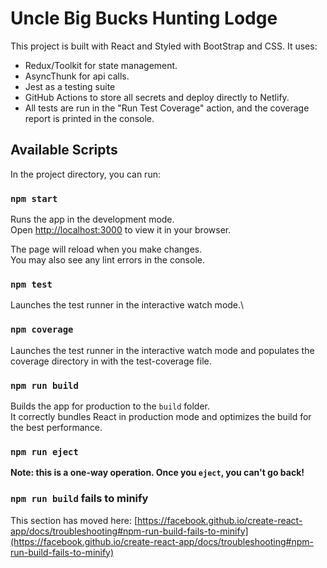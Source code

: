 # Uncle Big Bucks Hunting Lodge

This project is built with React and Styled with BootStrap and CSS. It uses:
* Redux/Toolkit for state management.
* AsyncThunk for api calls.
* Jest as a testing suite
* GitHub Actions to store all secrets and deploy directly to Netlify.
* All tests are run in the "Run Test Coverage" action, and the coverage report is printed in the console.

## Available Scripts

In the project directory, you can run:

### `npm start`

Runs the app in the development mode.\
Open [http://localhost:3000](http://localhost:3000) to view it in your browser.

The page will reload when you make changes.\
You may also see any lint errors in the console.

### `npm test`

Launches the test runner in the interactive watch mode.\

### `npm coverage`

Launches the test runner in the interactive watch mode and populates the coverage directory in with the test-coverage file.

### `npm run build`

Builds the app for production to the `build` folder.\
It correctly bundles React in production mode and optimizes the build for the best performance.

### `npm run eject`

**Note: this is a one-way operation. Once you `eject`, you can't go back!**

### `npm run build` fails to minify

This section has moved here: [https://facebook.github.io/create-react-app/docs/troubleshooting#npm-run-build-fails-to-minify](https://facebook.github.io/create-react-app/docs/troubleshooting#npm-run-build-fails-to-minify)
